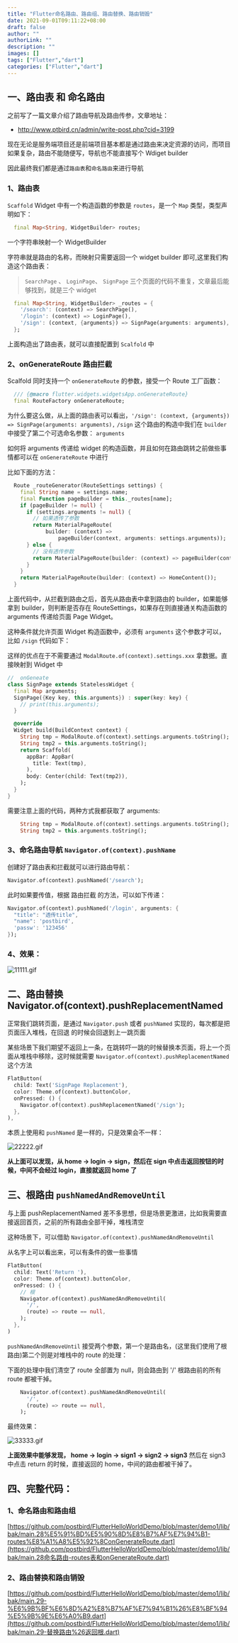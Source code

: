```yaml
---
title: "Flutter命名路由、路由组、路由替换、路由销毁"
date: 2021-09-01T09:11:22+08:00
draft: false
author: ""
authorLink: ""
description: ""
images: []
tags: ["Flutter","dart"]
categories: ["Flutter","dart"]
---
```


## 一、路由表 和 命名路由

之前写了一篇文章介绍了路由导航及路由传参，文章地址：

- http://www.ptbird.cn/admin/write-post.php?cid=3199

现在无论是服务端项目还是前端项目基本都是通过路由来决定资源的访问，而项目如果复杂，路由不能随便写，导航也不能直接写个 Wdiget builder

因此最终我们都是通过`路由表`和`命名路由`来进行导航



### 1、路由表

`Scaffold` Widget 中有一个构造函数的参数是 `routes`，是一个 `Map` 类型，类型声明如下：

```dart
  final Map<String, WidgetBuilder> routes;
```

一个字符串映射一个 WidgetBuilder

字符串就是路由的名称，而映射只需要返回一个 widget builder 即可,这里我们构造这个路由表：

> `SearchPage` 、 `LoginPage`、 `SignPage` 三个页面的代码不重复，文章最后能够找到，就是三个 widget

```dart
  final Map<String, WidgetBuilder> _routes = {
    '/search': (context) => SearchPage(),
    '/login': (context) => LoginPage(),
    '/sign': (context, {arguments}) => SignPage(arguments: arguments),
  };
```

上面构造出了路由表，就可以直接配置到 `Scalfold` 中



### 2、onGenerateRoute 路由拦截

Scalfold 同时支持一个 `onGenerateRoute` 的参数，接受一个 Route 工厂函数：

```dart
  /// {@macro flutter.widgets.widgetsApp.onGenerateRoute}
  final RouteFactory onGenerateRoute;
```

为什么要这么做，从上面的路由表可以看出，`'/sign': (context, {arguments}) => SignPage(arguments: arguments),` `/sign` 这个路由的构造中我们在 `builder` 中接受了第二个可选命名参数： `arguments`

如何将 arguments 传递给 widget 的构造函数，并且如何在路由跳转之前做些事情都可以在 `onGenerateRoute` 中进行

比如下面的方法：

```dart
  Route _routeGenerator(RouteSettings settings) {
    final String name = settings.name;
    final Function pageBuilder = this._routes[name];
    if (pageBuilder != null) {
      if (settings.arguments != null) {
        // 如果透传了参数
        return MaterialPageRoute(
            builder: (context) =>
                pageBuilder(context, arguments: settings.arguments));
      } else {
        // 没有透传参数
        return MaterialPageRoute(builder: (context) => pageBuilder(context));
      }
    }
    return MaterialPageRoute(builder: (context) => HomeContent());
  }
```

上面代码中，从拦截到路由之后，首先从路由表中拿到路由的 builder，如果能够拿到 builder，则判断是否存在 RouteSettings，如果存在则直接通关构造函数的 arguments 传递给页面 Page Widget。

这种条件就允许页面 Widget 构造函数中，必须有 `arguments` 这个参数才可以，比如 `/sign` 代码如下：

这样的优点在于不需要通过 `ModalRoute.of(context).settings.xxx` 拿数据。直接映射到 Widget 中

```dart
//  onGeneate
class SignPage extends StatelessWidget {
  final Map arguments;
  SignPage({Key key, this.arguments}) : super(key: key) {
    // print(this.arguments);
  }

  @override
  Widget build(BuildContext context) {
    String tmp = ModalRoute.of(context).settings.arguments.toString();
    String tmp2 = this.arguments.toString();
    return Scaffold(
      appBar: AppBar(
        title: Text(tmp),
      ),
      body: Center(child: Text(tmp2)),
    );
  }
}
```

需要注意上面的代码，两种方式我都获取了 arguments:

```dart
    String tmp = ModalRoute.of(context).settings.arguments.toString();
    String tmp2 = this.arguments.toString();
```



### 3、命名路由导航 `Navigator.of(context).pushName`

创建好了路由表和拦截就可以进行路由导航：

```dart
Navigator.of(context).pushNamed('/search');
```

此时如果要传值，根据 路由拦截 的方法，可以如下传递：

```dart
Navigator.of(context).pushNamed('/login', arguments: {
  "title": "透传title",
  "name": 'postbird',
  'passw': '123456'
});
```



### 4、效果：

![11111.gif](https://luckly007.oss-cn-beijing.aliyuncs.com/image/1365211518.gif)



## 二、路由替换 Navigator.of(context).pushReplacementNamed

正常我们跳转页面，是通过 `Navigator.push` 或者 `pushNamed` 实现的，每次都是把页面压入堆栈，在回退 的时候会回退到上一跳页面

某些场景下我们期望不返回上一条，在跳转吓一跳的时候替换本页面，将上一个页面从堆栈中移除，这时候就需要 `Navigator.of(context).pushReplacementNamed` 这个方法

```dart
FlatButton(
  child: Text('SignPage Replacement'),
  color: Theme.of(context).buttonColor,
  onPressed: () {
    Navigator.of(context).pushReplacementNamed('/sign');
  },
),
```

本质上使用和 `pushNamed` 是一样的，只是效果会不一样：

![22222.gif](https://luckly007.oss-cn-beijing.aliyuncs.com/image/603967248.gif)

**从上面可以发现，从 home -> login -> sign，然后在 sign 中点击返回按钮的时候，中间不会经过 login，直接就返回 home 了**



## 三、根路由 `pushNamedAndRemoveUntil`

与上面 pushReplacementNamed 差不多思想，但是场景更激进，比如我需要直接返回首页，之前的所有路由全部干掉，堆栈清空

这种场景下，可以借助 `Navigator.of(context).pushNamedAndRemoveUntil`

从名字上可以看出来，可以有条件的做一些事情

```dart
FlatButton(
  child: Text('Return '),
  color: Theme.of(context).buttonColor,
  onPressed: () {
    // 根
    Navigator.of(context).pushNamedAndRemoveUntil(
      '/',
      (route) => route == null,
    );
  },
)
```

`pushNamedAndRemoveUntil` 接受两个参数，第一个是路由名，(这里我们使用了根路由)第二个则是对堆栈中的 route 的处理：

下面的处理中我们清空了 route 全部置为 null，则会路由到 '/' 根路由前的所有 route 都被干掉。

```dart
    Navigator.of(context).pushNamedAndRemoveUntil(
      '/',
      (route) => route == null,
    );
```

最终效果：

![33333.gif](https://luckly007.oss-cn-beijing.aliyuncs.com/image/2559029506.gif)

**上面效果中能够发现， home -> login -> sign1 -> sign2 -> sign3** 然后在 sign3 中点击 return 的时候，直接返回的 home，中间的路由都被干掉了。



## 四、完整代码：



### 1、命名路由和路由组

[https://github.com/postbird/FlutterHelloWorldDemo/blob/master/demo1/lib/bak/main.28%E5%91%BD%E5%90%8D%E8%B7%AF%E7%94%B1-routes%E8%A1%A8%E5%92%8ConGenerateRoute.dart](https://github.com/postbird/FlutterHelloWorldDemo/blob/master/demo1/lib/bak/main.28命名路由-routes表和onGenerateRoute.dart)



### 2、路由替换和路由销毁

[https://github.com/postbird/FlutterHelloWorldDemo/blob/master/demo1/lib/bak/main.29-%E6%9B%BF%E6%8D%A2%E8%B7%AF%E7%94%B1%26%E8%BF%94%E5%9B%9E%E6%A0%B9.dart](https://github.com/postbird/FlutterHelloWorldDemo/blob/master/demo1/lib/bak/main.29-替换路由%26返回根.dart)
